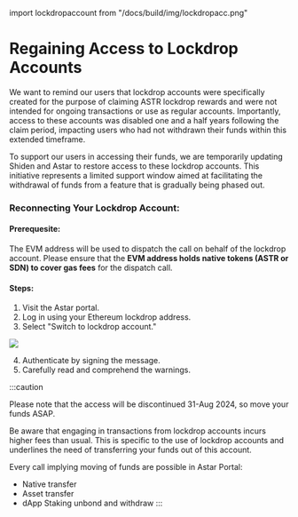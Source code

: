 import lockdropaccount from "/docs/build/img/lockdropacc.png"

# Regaining Access to Lockdrop Accounts

We want to remind our users that lockdrop accounts were specifically created for the purpose of claiming ASTR lockdrop rewards and were not intended for ongoing transactions or use as regular accounts. Importantly, access to these accounts was disabled one and a half years following the claim period, impacting users who had not withdrawn their funds within this extended timeframe.

To support our users in accessing their funds, we are temporarily updating Shiden and Astar to restore access to these lockdrop accounts. This initiative represents a limited support window aimed at facilitating the withdrawal of funds from a feature that is gradually being phased out.

### Reconnecting Your Lockdrop Account:

#### Prerequesite:
The EVM address will be used to dispatch the call on behalf of the lockdrop account. Please ensure that the **EVM address holds native tokens (ASTR or SDN) to cover gas fees** for the dispatch call.

#### Steps:
1. Visit the Astar portal.
2. Log in using your Ethereum lockdrop address.
3. Select "Switch to lockdrop account."

<div style={{textAlign: 'center'}}>
    <img src={lockdropaccount} style={{width: 1200}} />
</div>

4. Authenticate by signing the message.
5. Carefully read and comprehend the warnings.

:::caution

Please note that the access will be discontinued 31-Aug 2024, so move your funds ASAP.

Be aware that engaging in transactions from lockdrop accounts incurs higher fees than usual. This is specific to the use of lockdrop accounts and underlines the need of transferring your funds out of this account.     

Every call implying moving of funds are possible in Astar Portal:
- Native transfer
- Asset transfer
- dApp Staking unbond and withdraw
:::

